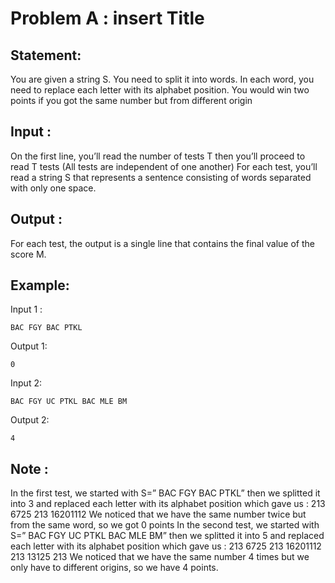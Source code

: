 # Problem A : insert Title

## Statement:



You are given a string S. You need to split it into words. In each word, you need to replace each letter with its alphabet position.
You would win two points if you got the same number but from different origin



## Input :
On the first line, you’ll read the number of tests T then you’ll proceed to read T tests (All tests are independent of one another)
For each test, you’ll read a string S that represents a sentence consisting of words separated with only one space.



## Output :
For each test, the output is a single line that contains the final value of the score M.

## Example:
Input 1 :  

```
BAC FGY BAC PTKL   
```

Output 1:  

```
0    
```

Input 2:  

```
BAC FGY UC PTKL BAC MLE BM  
```

Output 2:  

```
4  
```



## Note :

In the first test, we started with S=” BAC FGY BAC PTKL” then we splitted it into 3 and replaced each letter with its alphabet position which gave us : 213 6725 213 16201112
We noticed that we have the same number twice but from the same word, so we got 0 points
In the second test, we started with S=” BAC FGY UC PTKL BAC MLE BM” then we splitted it into 5 and replaced each letter with its alphabet position which gave us : 213 6725 213 16201112 213 13125 213
We noticed that we have the same number 4 times but we only have to different origins, so we have 4 points.

